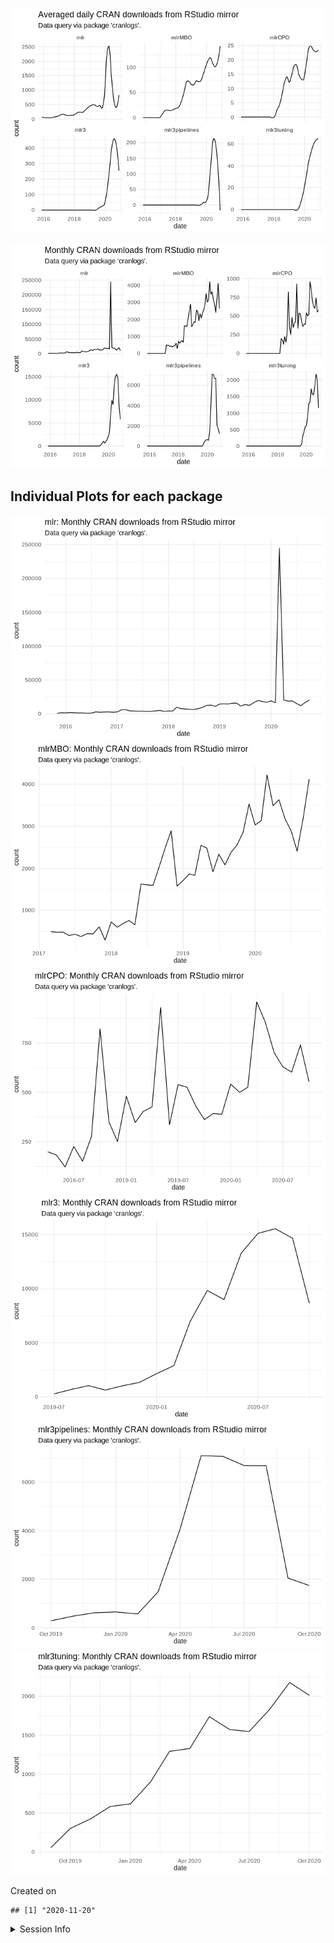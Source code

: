 
![](README_files/figure-gfm/unnamed-chunk-2-1.png)<!-- -->

![](README_files/figure-gfm/unnamed-chunk-3-1.png)<!-- -->

## Individual Plots for each package

![](README_files/figure-gfm/unnamed-chunk-4-1.png)<!-- -->![](README_files/figure-gfm/unnamed-chunk-4-2.png)<!-- -->![](README_files/figure-gfm/unnamed-chunk-4-3.png)<!-- -->![](README_files/figure-gfm/unnamed-chunk-4-4.png)<!-- -->![](README_files/figure-gfm/unnamed-chunk-4-5.png)<!-- -->![](README_files/figure-gfm/unnamed-chunk-4-6.png)<!-- -->

Created on

    ## [1] "2020-11-20"

<details>

<summary>Session Info</summary>

``` r
sessionInfo()
```

    ## R version 4.0.2 (2020-06-22)
    ## Platform: x86_64-pc-linux-gnu (64-bit)
    ## Running under: Ubuntu 18.04.5 LTS
    ## 
    ## Matrix products: default
    ## BLAS:   /usr/lib/x86_64-linux-gnu/openblas/libblas.so.3
    ## LAPACK: /usr/lib/x86_64-linux-gnu/libopenblasp-r0.2.20.so
    ## 
    ## locale:
    ##  [1] LC_CTYPE=en_US.UTF-8       LC_NUMERIC=C              
    ##  [3] LC_TIME=en_US.UTF-8        LC_COLLATE=en_US.UTF-8    
    ##  [5] LC_MONETARY=en_US.UTF-8    LC_MESSAGES=en_US.UTF-8   
    ##  [7] LC_PAPER=en_US.UTF-8       LC_NAME=C                 
    ##  [9] LC_ADDRESS=C               LC_TELEPHONE=C            
    ## [11] LC_MEASUREMENT=en_US.UTF-8 LC_IDENTIFICATION=C       
    ## 
    ## attached base packages:
    ## [1] stats     graphics  grDevices utils     datasets  methods   base     
    ## 
    ## other attached packages:
    ## [1] lubridate_1.7.9.2 dplyr_1.0.2       ggplot2_3.3.2     magrittr_2.0.1   
    ## 
    ## loaded via a namespace (and not attached):
    ##  [1] Rcpp_1.0.5       compiler_4.0.2   pillar_1.4.6     git2r_0.27.1    
    ##  [5] tools_4.0.2      digest_0.6.27    lattice_0.20-41  nlme_3.1-148    
    ##  [9] jsonlite_1.7.1   evaluate_0.14    memoise_1.1.0    lifecycle_0.2.0 
    ## [13] tibble_3.0.4     gtable_0.3.0     mgcv_1.8-31      pkgconfig_2.0.3 
    ## [17] rlang_0.4.8      Matrix_1.2-18    cli_2.1.0        rstudioapi_0.13 
    ## [21] curl_4.3         yaml_2.2.1       xfun_0.16        httr_1.4.2      
    ## [25] withr_2.3.0      stringr_1.4.0    knitr_1.29       cranlogs_2.1.1  
    ## [29] generics_0.1.0   vctrs_0.3.5      askpass_1.1      grid_4.0.2      
    ## [33] tidyselect_1.1.0 glue_1.4.2       R6_2.5.0         fansi_0.4.1     
    ## [37] rmarkdown_2.5    farver_2.0.3     purrr_0.3.4      splines_4.0.2   
    ## [41] tic_0.9.0.9008   scales_1.1.1     ps_1.4.0         htmltools_0.5.0 
    ## [45] ellipsis_0.3.1   assertthat_0.2.1 colorspace_2.0-0 labeling_0.4.2  
    ## [49] stringi_1.4.6    openssl_1.4.3    munsell_0.5.0    crayon_1.3.4

</details>
